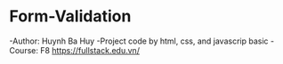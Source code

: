 # Form-Validation
-Author: Huynh Ba Huy
-Project code by html, css, and javascrip basic
-Course: F8 https://fullstack.edu.vn/

